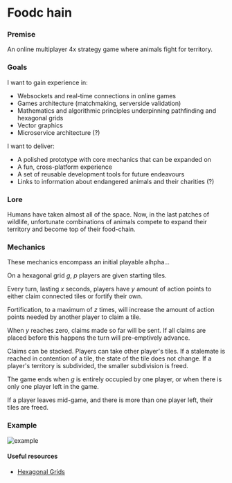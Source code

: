 # Foodc hain

### Premise
An online multiplayer 4x strategy game where animals fight for territory.

### Goals
I want to gain experience in:

- Websockets and real-time connections in online games
- Games architecture (matchmaking, serverside validation)
- Mathematics and algorithmic principles underpinning pathfinding and hexagonal grids
- Vector graphics
- Microservice architecture (?)

I want to deliver:

- A polished prototype with core mechanics that can be expanded on
- A fun, cross-platform experience
- A set of reusable development tools for future endeavours
- Links to information about endangered animals and their charities (?)

### Lore
Humans have taken almost all of the space. Now, in the last patches of wildlife, unfortunate combinations of animals compete to expand their territory and become top of their food-chain.

### Mechanics
These mechanics encompass an initial playable alhpha...

On a hexagonal grid *g*, *p* players are given starting tiles.

Every turn, lasting *x* seconds, players have *y* amount of action points to either claim connected tiles or fortify their own.

Fortification, to a maximum of *z* times, will increase the amount of action points needed by another player to claim a tile.

When *y* reaches zero, claims made so far will be sent. If all claims are placed before this happens the turn will pre-emptively advance.

Claims can be stacked. Players can take other player's tiles. If a stalemate is reached in contention of a tile, the state of the tile does not change. If a player's territory is subdivided, the smaller subdivision is freed.

The game ends when *g* is entirely occupied by one player, or when there is only one player left in the game.

If a player leaves mid-game, and there is more than one player left, their tiles are freed.

### Example

![example](https://i.imgur.com/048y4Ii.png)

#### Useful resources

- [Hexagonal Grids](http://www.redblobgames.com/grids/hexagons/)